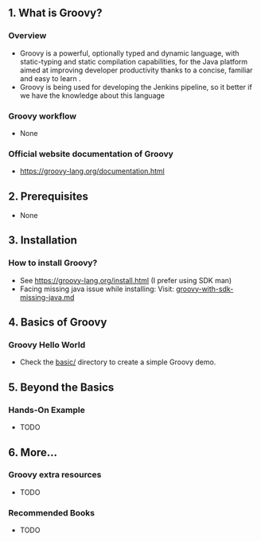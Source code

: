## 1. What is Groovy?

### Overview

- Groovy is a powerful, optionally typed and dynamic language, with static-typing and static compilation capabilities, for the Java platform aimed at improving developer productivity thanks to a concise, familiar and easy to learn .
- Groovy is being used for developing the Jenkins pipeline, so it better if we have the knowledge about this language

### Groovy workflow

- None

### Official website documentation of Groovy

- https://groovy-lang.org/documentation.html

## 2. Prerequisites

- None

## 3. Installation

### How to install Groovy?

- See https://groovy-lang.org/install.html (I prefer using SDK man)
- Facing missing java issue while installing: Visit: [groovy-with-sdk-missing-java.md](.././../troubleshooting/installation/groovy-with-sdk-missing-java.md)

## 4. Basics of Groovy

### Groovy Hello World

- Check the [basic/](./basic/) directory to create a simple Groovy demo.

## 5. Beyond the Basics

### Hands-On Example

- TODO

## 6. More...

### Groovy extra resources

- TODO

### Recommended Books

- TODO
